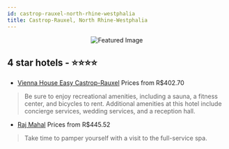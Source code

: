 ```yaml
---
id: castrop-rauxel-north-rhine-westphalia
title: Castrop-Rauxel, North Rhine-Westphalia
---
```


<center><img src="https://i.travelapi.com/hotels/1000000/490000/483200/483164/9836298b_z.jpg" alt="Featured Image" /></center>


##  4 star hotels - ⭐️⭐️⭐️⭐️

-    [Vienna House Easy Castrop-Rauxel](https://us.hurb.com/hotels/castrop-rauxel/vienna-house-easy-castrop-rauxel-JNP-JP805717?cmp=18055) Prices from R$402.70
   > Be sure to enjoy recreational amenities, including a sauna, a fitness center, and bicycles to rent. Additional amenities at this hotel include concierge services, wedding services, and a reception hall.
-    [Raj Mahal](https://us.hurb.com/hotels/castrop-rauxel/raj-mahal-JNP-JP436825?cmp=18055) Prices from R$445.52
   > Take time to pamper yourself with a visit to the full-service spa.

